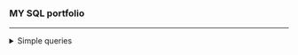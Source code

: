 ### MY SQL portfolio
---
  <details>
<summary>Simple queries</summary>
<br>
  
## **1. Remove String Spaces**
  
  Task.
  
  Remove the spaces from the string, then return the resultant string.
  You are given a table 'nospace' with column 'x', return a table with column 'x' and your result in a column named 'res'.
  
  **Solution**

```sql
  SELECT x, REPLACE(x, ' ', '') AS res 
  FROM nospace
```

## **2. Century From Year**
  
  Task.
  
  Given a year, return the century it is in.

Examples
1705 --> 18
1900 --> 19
1601 --> 17
2000 --> 20

In SQL, you will be given a table years with a column yr for the year. Return a table with a column century.
  
  **Solution**

```sql
  SELECT (yr + 99) / 100 as century
  FROM years;
```

  **Alternative solution**
  
```sql
  SELECT 
    CASE
      WHEN yr%100 = 0 THEN yr/100
      WHEN yr%100 > 0 THEN yr/100+1
    END AS century
  FROM years;
```

  **Alternative solution**
  
```sql
  SELECT EXTRACT(CENTURY FROM TO_DATE(yr::text, 'YYYY')) AS century
  FROM years;
```

  ## **3. Returning Strings**
  
  Task.
  You are given a table person with a column name. Return a table with a column greeting that contains Hello, <name> how are you doing today?.

Example:

name = "John" -> greeting = "Hello, John how are you doing today?"

  **Solution**
  
```sql
  SELECT 'Hello, ' || name || ' how are you doing today?' AS greeting FROM person
```
  
  **Alternative solution**
  
```sql
  UPDATE person SET name = CONCAT('Hello, ', name, ' how are you doing today?');
  SELECT name AS greeting FROM person
```
  
</details>
